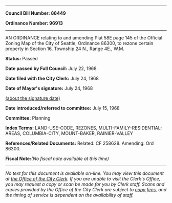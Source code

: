 

********

**Council Bill Number: 88449**
   
**Ordinance Number: 96913**
********

 AN ORDINANCE relating to and amending Plat 58E page 145 of the Official Zoning Map of the City of Seattle, Ordinance 86300, to rezone certain property in Section 16, Township 24 N., Range 4E., W.M.

**Status:** Passed
   
**Date passed by Full Council:** July 22, 1968
   
**Date filed with the City Clerk:** July 24, 1968
   
**Date of Mayor's signature:** July 24, 1968
   
[(about the signature date)](/~public/approvaldate.htm)
   
   
   
**Date introduced/referred to committee:** July 15, 1968
   
**Committee:** Planning
   
   
**Index Terms:** LAND-USE-CODE, REZONES, MULTI-FAMILY-RESIDENTIAL-AREAS, COLUMBIA-CITY, MOUNT-BAKER, RAINIER-VALLEY

**References/Related Documents:** Related: CF 258628. Amending: Ord 86300.

**Fiscal Note:**_(No fiscal note available at this time)_
********

_No text for this document is available on-line. You may view this document at [the Office of the City Clerk](http://www.seattle.gov/leg/clerk/contactUs.htm). If you are unable to visit the Clerk's Office, you may request a copy or scan be made for you by Clerk staff. Scans and copies provided by the Office of the City Clerk are subject to [copy fees](http://clerk.seattle.gov/~public/clerkfees.htm), and the timing of service is dependent on the availability of staff._

